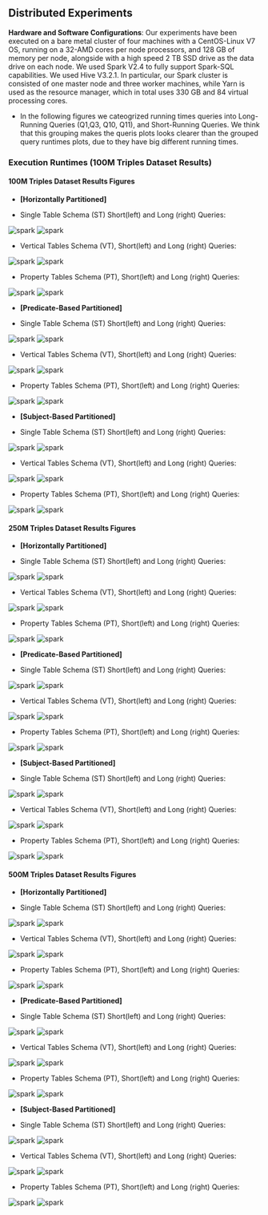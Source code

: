 ## Distributed Experiments

**Hardware and Software Configurations**: Our experiments have been executed on a bare metal cluster of four machines with a CentOS-Linux V7 OS, running on a 32-AMD cores per node processors, and 128 GB of memory per node, alongside with a high speed 2 TB SSD drive as the data drive on each node. We used Spark V2.4 to fully support Spark-SQL capabilities. We used Hive V3.2.1. In particular, our Spark cluster is consisted of one master node and three worker machines, while Yarn is used as the resource manager, which in total uses 330 GB and 84 virtual processing cores.

- In the following figures we cateogrized running times queries into Long-Running Queries (Q1,Q3, Q10, Q11), and Short-Running Queries. We think that this grouping makes the queris plots looks clearer than the grouped query runtimes plots, due to they have big different running times.

### Execution Runtimes (100M Triples Dataset Results)


#### **100M Triples Dataset Results Figures**

* **[Horizontally Partitioned]**
- Single Table Schema (ST) Short(left) and Long (right) Queries:

<img src="figures/DistributedExperiments/ExecutionRuntimes/100M/100M-Horizontal-Short/ST-100M-Horizontal Short queries.png" alt="spark" > <img src="figures/DistributedExperiments/ExecutionRuntimes/100M/100M-Horizontal-Long/ST-100M-Horizontal Long queries.png" alt="spark" > 

- Vertical Tables Schema (VT), Short(left) and Long (right) Queries:

<img src="figures/DistributedExperiments/ExecutionRuntimes/100M/100M-Horizontal-Short/VT-100M-Horizontal Short queries.png" alt="spark" > <img src="figures/DistributedExperiments/ExecutionRuntimes/100M/100M-Horizontal-Long/VT-100M-Horizontal Long queries.png" alt="spark" > 

- Property Tables Schema (PT), Short(left) and Long (right) Queries:

<img src="figures/DistributedExperiments/ExecutionRuntimes/100M/100M-Horizontal-Short/PT-100M-Horizontal Short queries.png" alt="spark" > <img src="figures/DistributedExperiments/ExecutionRuntimes/100M/100M-Horizontal-Long/PT-100M-Horizontal Long queries.png" alt="spark" > 


* **[Predicate-Based Partitioned]**
- Single Table Schema (ST) Short(left) and Long (right) Queries:

 <img src="figures/DistributedExperiments/ExecutionRuntimes/100M/100M-Predicate-Short/ST-100M-Predicate Short queries.png" alt="spark" > <img src="figures/DistributedExperiments/ExecutionRuntimes/100M/100M-Predicate-Long/ST-100M-Predicate Long queries.png" alt="spark" >

- Vertical Tables Schema (VT), Short(left) and Long (right) Queries:

 <img src="figures/DistributedExperiments/ExecutionRuntimes/100M/100M-Predicate-Short/VT-100M-Predicate Short queries.png" alt="spark" > <img src="figures/DistributedExperiments/ExecutionRuntimes/100M/100M-Predicate-Long/VT-100M-Predicate Long queries.png" alt="spark" >

- Property Tables Schema (PT), Short(left) and Long (right) Queries:

 <img src="figures/DistributedExperiments/ExecutionRuntimes/100M/100M-Predicate-Short/PT-100M-Predicate Short queries.png" alt="spark" > <img src="figures/DistributedExperiments/ExecutionRuntimes/100M/100M-Predicate-Long/PT-100M-Predicate Long queries.png" alt="spark" >


* **[Subject-Based Partitioned]**
- Single Table Schema (ST) Short(left) and Long (right) Queries:

 <img src="figures/DistributedExperiments/ExecutionRuntimes/100M/100M-Subject-Short/ST-100M-Subject Short queries.png" alt="spark" > <img src="figures/DistributedExperiments/ExecutionRuntimes/100M/100M-Subject-Long/ST-100M-Subject Long queries.png" alt="spark" >

- Vertical Tables Schema (VT), Short(left) and Long (right) Queries:

<img src="figures/DistributedExperiments/ExecutionRuntimes/100M/100M-Subject-Short/VT-100M-Subject Short queries.png" alt="spark" > <img src="figures/DistributedExperiments/ExecutionRuntimes/100M/100M-Subject-Long/VT-100M-Subject Long queries.png" alt="spark" > 

- Property Tables Schema (PT), Short(left) and Long (right) Queries:

<img src="figures/DistributedExperiments/ExecutionRuntimes/100M/100M-Subject-Short/PT-100M-Subject Short queries.png" alt="spark" > <img src="figures/DistributedExperiments/ExecutionRuntimes/100M/100M-Subject-Long/PT-100M-Subject Long queries.png" alt="spark" > 



#### **250M Triples Dataset Results Figures**

* **[Horizontally Partitioned]**
- Single Table Schema (ST) Short(left) and Long (right) Queries:

<img src="figures/DistributedExperiments/ExecutionRuntimes/250M/250M-Horizontal-Short/ST-250M-Horizontal Short queries.png" alt="spark" > <img src="figures/DistributedExperiments/ExecutionRuntimes/250M/250M-Horizontal-Long/ST-250M-Horizontal Long queries.png" alt="spark" > 

- Vertical Tables Schema (VT), Short(left) and Long (right) Queries:

<img src="figures/DistributedExperiments/ExecutionRuntimes/250M/250M-Horizontal-Short/VT-250M-Horizontal Short queries.png" alt="spark" > <img src="figures/DistributedExperiments/ExecutionRuntimes/250M/250M-Horizontal-Long/VT-250M-Horizontal Long queries.png" alt="spark" > 

- Property Tables Schema (PT), Short(left) and Long (right) Queries:

<img src="figures/DistributedExperiments/ExecutionRuntimes/250M/250M-Horizontal-Short/PT-250M-Horizontal Short queries.png" alt="spark" > <img src="figures/DistributedExperiments/ExecutionRuntimes/250M/250M-Horizontal-Long/PT-250M-Horizontal Long queries.png" alt="spark" > 


* **[Predicate-Based Partitioned]**
- Single Table Schema (ST) Short(left) and Long (right) Queries:

 <img src="figures/DistributedExperiments/ExecutionRuntimes/250M/250M-Predicate-Short/ST-250M-Predicate Short queries.png" alt="spark" > <img src="figures/DistributedExperiments/ExecutionRuntimes/250M/250M-Predicate-Long/ST-250M-Predicate Long queries.png" alt="spark" >

- Vertical Tables Schema (VT), Short(left) and Long (right) Queries:

 <img src="figures/DistributedExperiments/ExecutionRuntimes/250M/250M-Predicate-Short/VT-250M-Predicate Short queries.png" alt="spark" > <img src="figures/DistributedExperiments/ExecutionRuntimes/250M/250M-Predicate-Long/VT-250M-Predicate Long queries.png" alt="spark" >

- Property Tables Schema (PT), Short(left) and Long (right) Queries:

 <img src="figures/DistributedExperiments/ExecutionRuntimes/250M/250M-Predicate-Short/PT-250M-Predicate Short queries.png" alt="spark" > <img src="figures/DistributedExperiments/ExecutionRuntimes/250M/250M-Predicate-Long/PT-250M-Predicate Long queries.png" alt="spark" >


* **[Subject-Based Partitioned]**
- Single Table Schema (ST) Short(left) and Long (right) Queries:

 <img src="figures/DistributedExperiments/ExecutionRuntimes/250M/250M-Subject-Short/ST-250M-Subject Short queries.png" alt="spark" > <img src="figures/DistributedExperiments/ExecutionRuntimes/250M/250M-Subject-Long/ST-250M-Subject Long queries.png" alt="spark" >

- Vertical Tables Schema (VT), Short(left) and Long (right) Queries:

<img src="figures/DistributedExperiments/ExecutionRuntimes/250M/250M-Subject-Short/VT-250M-Subject Short queries.png" alt="spark" > <img src="figures/DistributedExperiments/ExecutionRuntimes/250M/250M-Subject-Long/VT-250M-Subject Long queries.png" alt="spark" > 

- Property Tables Schema (PT), Short(left) and Long (right) Queries:

<img src="figures/DistributedExperiments/ExecutionRuntimes/250M/250M-Subject-Short/PT-250M-Subject Short queries.png" alt="spark" > <img src="figures/DistributedExperiments/ExecutionRuntimes/250M/250M-Subject-Long/PT-250M-Subject Long queries.png" alt="spark" > 



#### **500M Triples Dataset Results Figures**

* **[Horizontally Partitioned]**
- Single Table Schema (ST) Short(left) and Long (right) Queries:

<img src="figures/DistributedExperiments/ExecutionRuntimes/500M/500M-Horizontal-Short/ST-500M-Horizontal Short queries.png" alt="spark" > <img src="figures/DistributedExperiments/ExecutionRuntimes/500M/500M-Horizontal-Long/ST-500M-Horizontal Long queries.png" alt="spark" > 

- Vertical Tables Schema (VT), Short(left) and Long (right) Queries:

<img src="figures/DistributedExperiments/ExecutionRuntimes/500M/500M-Horizontal-Short/VT-500M-Horizontal Short queries.png" alt="spark" > <img src="figures/DistributedExperiments/ExecutionRuntimes/500M/500M-Horizontal-Long/VT-500M-Horizontal Long queries.png" alt="spark" > 

- Property Tables Schema (PT), Short(left) and Long (right) Queries:

<img src="figures/DistributedExperiments/ExecutionRuntimes/500M/500M-Horizontal-Short/PT-500M-Horizontal Short queries.png" alt="spark" > <img src="figures/DistributedExperiments/ExecutionRuntimes/500M/500M-Horizontal-Long/PT-500M-Horizontal Long queries.png" alt="spark" > 


* **[Predicate-Based Partitioned]**
- Single Table Schema (ST) Short(left) and Long (right) Queries:

 <img src="figures/DistributedExperiments/ExecutionRuntimes/500M/500M-Predicate-Short/ST-500M-Predicate Short queries.png" alt="spark" > <img src="figures/DistributedExperiments/ExecutionRuntimes/500M/500M-Predicate-Long/ST-500M-Predicate Long queries.png" alt="spark" >

- Vertical Tables Schema (VT), Short(left) and Long (right) Queries:

 <img src="figures/DistributedExperiments/ExecutionRuntimes/500M/500M-Predicate-Short/VT-500M-Predicate Short queries.png" alt="spark" > <img src="figures/DistributedExperiments/ExecutionRuntimes/500M/500M-Predicate-Long/VT-500M-Predicate Long queries.png" alt="spark" >

- Property Tables Schema (PT), Short(left) and Long (right) Queries:

 <img src="figures/DistributedExperiments/ExecutionRuntimes/500M/500M-Predicate-Short/PT-500M-Predicate Short queries.png" alt="spark" > <img src="figures/DistributedExperiments/ExecutionRuntimes/500M/500M-Predicate-Long/PT-500M-Predicate Long queries.png" alt="spark" >


* **[Subject-Based Partitioned]**
- Single Table Schema (ST) Short(left) and Long (right) Queries:

 <img src="figures/DistributedExperiments/ExecutionRuntimes/500M/500M-Subject-Short/ST-500M-Subject Short queries.png" alt="spark" > <img src="figures/DistributedExperiments/ExecutionRuntimes/500M/500M-Subject-Long/ST-500M-Subject Long queries.png" alt="spark" >

- Vertical Tables Schema (VT), Short(left) and Long (right) Queries:

<img src="figures/DistributedExperiments/ExecutionRuntimes/500M/500M-Subject-Short/VT-500M-Subject Short queries.png" alt="spark" > <img src="figures/DistributedExperiments/ExecutionRuntimes/500M/500M-Subject-Long/VT-500M-Subject Long queries.png" alt="spark" > 

- Property Tables Schema (PT), Short(left) and Long (right) Queries:

<img src="figures/DistributedExperiments/ExecutionRuntimes/500M/500M-Subject-Short/PT-500M-Subject Short queries.png" alt="spark" > <img src="figures/DistributedExperiments/ExecutionRuntimes/500M/500M-Subject-Long/PT-500M-Subject Long queries.png" alt="spark" > 


